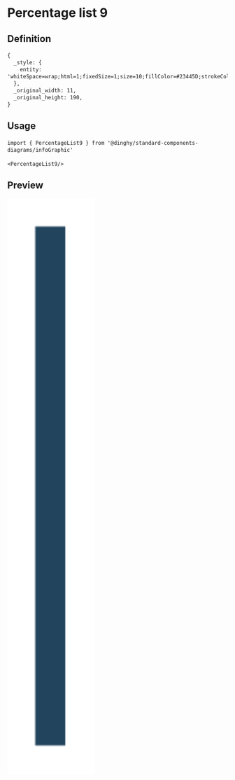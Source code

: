 # Percentage list 9

## Definition

```
{
  _style: { 
    entity: 'whiteSpace=wrap;html=1;fixedSize=1;size=10;fillColor=#23445D;strokeColor=none;shadow=0;',
  },
  _original_width: 11,
  _original_height: 190,
}
```

## Usage

```
import { PercentageList9 } from '@dinghy/standard-components-diagrams/infoGraphic'

<PercentageList9/>
```

## Preview

<img src="./percentage-list-9.png" width="200"/>
